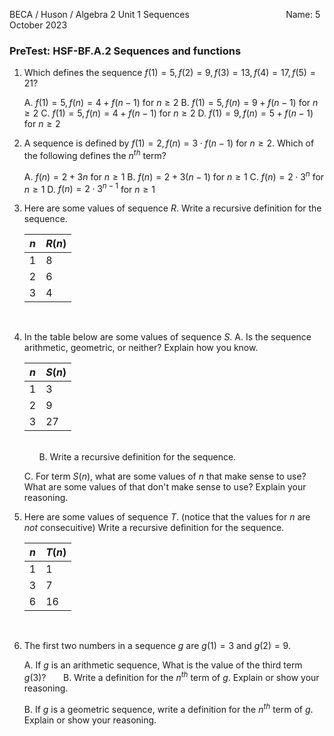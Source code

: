 BECA / Huson / Algebra 2 Unit 1 Sequences $\hspace{4cm}$ Name:
5 October 2023

### PreTest: HSF-BF.A.2 Sequences and functions

1. Which defines the sequence $f(1)=5, f(2)=9, f(3)=13, f(4)=17, f(5)=21$?

    A. $f(1)=5, f(n)= 4 + f(n-1)$ for $n\ge 2$
    B. $f(1)=5, f(n)= 9 + f(n-1)$ for $n\ge 2$
    C. $f(1)=5, f(n)= 4 + f(n-1)$ for $n\ge 2$
    D. $f(1)=9, f(n)= 5 + f(n-1)$ for $n\ge 2$
  &nbsp;


1. A sequence is defined by $f(1)=2, f(n)= 3 \cdot f(n-1)$ for $n\ge 2$. Which of the following defines the $n^{th}$ term?

    A. $f(n)= 2 + 3n$ for $n\ge 1$
    B. $f(n)= 2 + 3(n-1)$ for $n\ge 1$
    C. $f(n)= 2 \cdot 3^{n}$ for $n\ge 1$
    D. $f(n)= 2 \cdot 3^{n-1}$ for $n\ge 1$
  &nbsp;


1. Here are some values of sequence $R$. Write a recursive definition for the sequence.

    $n$ | $R(n)$
    --- | ---
    1 | 8
    2 | 6
    3 | 4

    &nbsp;
    &nbsp;
    &nbsp;
    &nbsp;
    &nbsp;
    &nbsp;
    &nbsp;
    &nbsp;
    &nbsp;
    &nbsp;
    &nbsp;
    &nbsp;
    &nbsp;
    &nbsp;
    &nbsp;
    &nbsp;
    &nbsp;

4. In the table below are some values of sequence $S$.
    A. Is the sequence arithmetic, geometric, or neither? Explain how you know.

    $n$ | $S(n)$
    --- | ---
    1 | 3
    2 | 9
    3 | 27

    &nbsp;
    &nbsp;  
    &nbsp;
    &nbsp;
    &nbsp;
    B. Write a recursive definition for the sequence.
    &nbsp;
    &nbsp;
    &nbsp;
    &nbsp;
    &nbsp;
    &nbsp;
    &nbsp;
    &nbsp;

    C. For term $S(n)$, what are some values of $n$ that make sense to use? What are some values of that don't make sense to use? Explain your reasoning.
    &nbsp;
    &nbsp;
    &nbsp;
    &nbsp;
    &nbsp;
    &nbsp;
    &nbsp;
    &nbsp;
    &nbsp;
    &nbsp;
    &nbsp;
    
5. Here are some values of sequence $T$. (notice that the values for $n$ are *not* consecuitive) Write a recursive definition for the sequence.

    $n$ | $T(n)$
    --- | ---
    1 | 1
    3 | 7
    6 | 16

    &nbsp;
    &nbsp;
    &nbsp;

6. The first two numbers in a sequence $g$ are $g(1)=3$ and $g(2)=9$.

    A. If $g$ is an arithmetic sequence, What is the value of the third term $g(3)$?
    &nbsp;
    &nbsp;
    &nbsp;
    B. Write a definition for the $n^{th}$ term of $g$. Explain or show your reasoning.
    &nbsp;
    &nbsp;
    &nbsp;
    &nbsp;
    &nbsp;
    &nbsp;
    &nbsp;
    &nbsp;
    &nbsp;

    B. If $g$ is a geometric sequence, write a definition for the $n^{th}$ term of $g$. Explain or show your reasoning.
